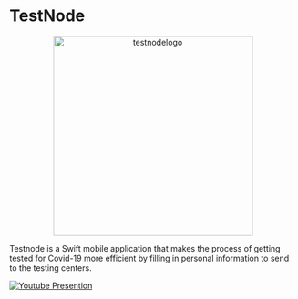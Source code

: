 # TestNode

<div align="center">
<img width="350" alt="testnodelogo" src="https://user-images.githubusercontent.com/67167039/166089832-a80e7b64-bfd0-40a2-916e-1f826c950f86.png">
</div>
  
Testnode is a Swift mobile application that makes the process of getting tested for Covid-19 more efficient by filling in personal information to send to the testing centers.

[![Youtube Presention](https://img.youtube.com/vi/-XP5CEz0Lxs/0.jpg)](https://www.youtube.com/watch?v=-XP5CEz0Lxs)
